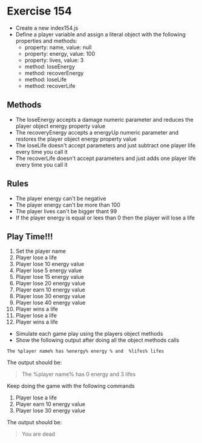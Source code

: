 # Exercise 154

- Create a new index154.js
- Define a player variable and assign a literal object with the following properties and methods:
  - property: name, value: null
  - property: energy, value: 100
  - property: lives, value: 3
  - method: loseEnergy
  - method: recoverEnergy
  - method: loseLife
  - method: recoverLife

## Methods

- The loseEnergy accepts a damage numeric parameter and reduces the player object energy property value
- The recoveryEnergy accepts a energyUp numeric parameter and restores the player object energy property value
- The loseLife doesn't accept parameters and just subtract one player life every time you call it
- The recoverLife doesn't accept parameters and just adds one player life every time you call it

## Rules

- The player energy can't be negative
- The player energy can't be more than 100
- The player lives can't be bigger thant 99
- If the player energy is equal or lees than 0 then the player will lose a life

## Play Time!!!

1. Set the player name
2. Player lose a life
3. Player lose 10 energy value
4. Player lose 5 energy value
5. Player lose 15 energy value
6. Player lose 20 energy value
7. Player earn 10 energy value
8. Player lose 30 energy value
9. Player lose 40 energy value
10. Player wins a life
11. Player lose a life
12. Player wins a life

- Simulate each game play using the players object methods
- Show the following output after doing all the object methods calls

```
The %player name% has %energy% energy % and  %lifes% lifes
```

The output should be:

> The %player name% has 0 energy and 3 lifes

Keep doing the game with the following commands

1. Player lose a life
2. Player earn 10 energy value
3. Player lose 30 energy value

The output should be:

> You are dead
